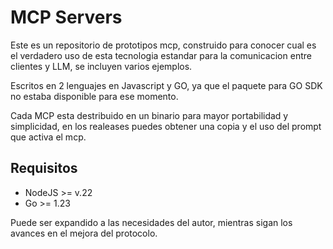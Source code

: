 # MCP Servers

Este es un repositorio de prototipos mcp, construido para conocer cual es el verdadero uso de esta tecnologia
estandar para la comunicacion entre clientes y LLM, se incluyen varios ejemplos. 

Escritos en 2 lenguajes en Javascript y GO, ya que el paquete para GO SDK no estaba disponible para ese momento.

Cada MCP esta destribuido en un binario para mayor portabilidad y simplicidad, en los realeases puedes obtener
una copia y el uso del prompt que activa el mcp.

## Requisitos
- NodeJS >= v.22
- Go >= 1.23

 Puede ser expandido a las necesidades del autor, mientras sigan los avances en el mejora del protocolo.
